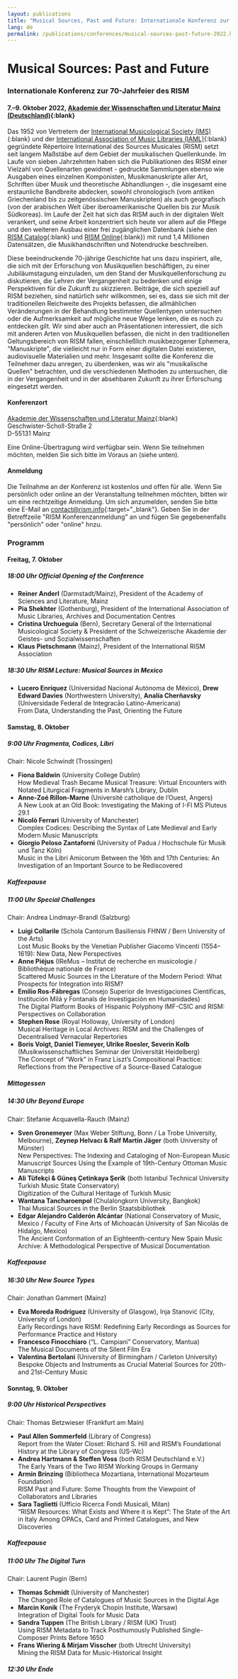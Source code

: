 ```yaml
---
layout: publications
title: "Musical Sources, Past and Future: Internationale Konferenz zur 70-Jahrfeier des RISM"
lang: de
permalink: /publications/conferences/musical-sources-past-future-2022.html
---
```


# Musical Sources: Past and Future
### Internationale Konferenz zur 70-Jahrfeier des RISM  
#### 7.–9. Oktober 2022, [Akademie der Wissenschaften und Literatur Mainz (Deutschland)](https://www.adwmainz.de/en/home.html){:blank}

Das 1952 von Vertretern der [International Musicological Society (IMS)](https://www.musicology.org/){:blank} und der [International Association of Music Libraries (IAML)](https://www.iaml.info/){:blank} gegründete Répertoire International des Sources Musicales (RISM) setzt seit langem Maßstäbe auf dem Gebiet der musikalischen Quellenkunde. Im Laufe von sieben Jahrzehnten haben sich die Publikationen des RISM einer Vielzahl von Quellenarten gewidmet - gedruckte Sammlungen ebenso wie Ausgaben eines einzelnen Komponisten, Musikmanuskripte aller Art, Schriften über Musik und theoretische Abhandlungen -, die insgesamt eine erstaunliche Bandbreite abdecken, sowohl chronologisch (vom antiken Griechenland bis zu zeitgenössischen Manuskripten) als auch geografisch (von der arabischen Welt über iberoamerikanische Quellen bis zur Musik Südkoreas). Im Laufe der Zeit hat sich das RISM auch in der digitalen Welt verankert, und seine Arbeit konzentriert sich heute vor allem auf die Pflege und den weiteren Ausbau einer frei zugänglichen Datenbank (siehe den [RISM Catalog](https://opac.rism.info/index.php?id=4){:blank} und [RISM Online](https://rism.online/){:blank}) mit rund 1,4 Millionen Datensätzen, die Musikhandschriften und Notendrucke beschreiben.  

Diese beeindruckende 70-jährige Geschichte hat uns dazu inspiriert, alle, die sich mit der Erforschung von Musikquellen beschäftigen, zu einer Jubiläumstagung einzuladen, um den Stand der Musikquellenforschung zu diskutieren, die Lehren der Vergangenheit zu bedenken und einige Perspektiven für die Zukunft zu skizzieren. Beiträge, die sich speziell auf RISM beziehen, sind natürlich sehr willkommen, sei es, dass sie sich mit der traditionellen Reichweite des Projekts befassen, die allmählichen Veränderungen in der Behandlung bestimmter Quellentypen untersuchen oder die Aufmerksamkeit auf mögliche neue Wege lenken, die es noch zu entdecken gilt. Wir sind aber auch an Präsentationen interessiert, die sich mit anderen Arten von Musikquellen befassen, die nicht in den traditionellen Geltungsbereich von RISM fallen, einschließlich musikbezogener Ephemera, "Manuskripte", die vielleicht nur in Form einer digitalen Datei existieren, audiovisuelle Materialien und mehr. Insgesamt sollte die Konferenz die Teilnehmer dazu anregen, zu überdenken, was wir als "musikalische Quellen" betrachten, und die verschiedenen Methoden zu untersuchen, die in der Vergangenheit und in der absehbaren Zukunft zu ihrer Erforschung eingesetzt werden.  

#### Konferenzort
[Akademie der Wissenschaften und Literatur Mainz](https://www.adwmainz.de/en/home.html){:blank}  
Geschwister-Scholl-Straße 2  
D-55131 Mainz  

Eine Online-Übertragung wird verfügbar sein. Wenn Sie teilnehmen möchten, melden Sie sich bitte im Voraus an (siehe unten).

#### Anmeldung  
Die Teilnahme an der Konferenz ist kostenlos und offen für alle. Wenn Sie persönlich oder online an der Veranstaltung teilnehmen möchten, bitten wir um eine rechtzeitige Anmeldung. Um sich anzumelden, senden Sie bitte eine E-Mail an [contact@rism.info](mailto:contact@rism.info){:target="_blank"}. Geben Sie in der Betreffzeile "RISM Konferenzanmeldung" an und fügen Sie gegebenenfalls "persönlich" oder "online" hnzu.  

### Programm

#### Freitag, 7. Oktober
##### 18:00 Uhr Official Opening of the Conference  
* **Reiner Anderl** (Darmstadt/Mainz), President of the Academy of Sciences and Literature, Mainz 
* **Pia Shekhter** (Gothenburg), President of the International Association of Music Libraries, Archives and Documentation Centres 
* **Cristina Urchueguía** (Bern), Secretary General of the International Musicological Society & President of the Schweizerische Akademie der Geistes- und Sozialwissenschaften 
* **Klaus Pietschmann** (Mainz), President of the International RISM Association 

##### 18:30 Uhr RISM Lecture: Musical Sources in Mexico  
* **Lucero Enríquez** (Universidad Nacional Autónoma de México), **Drew Edward Davies** (Northwestern University), **Analía Cherñavsky** (Universidade Federal de Integracāo Latino-Americana)  
From Data, Understanding the Past, Orienting the Future  

#### Samstag, 8. Oktober
##### 9:00 Uhr Fragmenta, Codices, Libri
Chair: Nicole Schwindt (Trossingen) 
* **Fiona Baldwin** (University College Dublin)  
How Medieval Trash Became Musical Treasure: Virtual Encounters with Notated Liturgical Fragments in Marsh’s Library, Dublin  
* **Anne-Zoé Rillon-Marne** (Université catholique de l’Ouest, Angers)  
A New Look at an Old Book: Investigating the Making of I-Fl MS Pluteus 29.1
* **Nicolò Ferrari** (University of Manchester)  
Complex Codices: Describing the Syntax of Late Medieval and Early Modern Music Manuscripts
* **Giorgio Peloso Zantaforni** (University of Padua / Hochschule für Musik und Tanz Köln)  
Music in the Libri Amicorum Between the 16th and 17th Centuries: An Investigation of an Important Source to be Rediscovered

##### Kaffeepause

##### 11:00 Uhr Special Challenges  
Chair: Andrea Lindmayr-Brandl (Salzburg)
* **Luigi Collarile** (Schola Cantorum Basiliensis FHNW / Bern University of the Arts)  
Lost Music Books by the Venetian Publisher Giacomo Vincenti  (1554–1619): New Data, New Perspectives  
* **Anne Piéjus** (IReMus – Institut de recherche en musicologie / Bibliothèque nationale de France)  
Scattered Music Sources in the Literature of the Modern Period: What Prospects for Integration into RISM?  
* **Emilio Ros-Fábregas** (Consejo Superior de Investigaciones Científicas, Institución Milá y Fontanals de Investigación en Humanidades)  
The Digital Platform Books of Hispanic Polyphony IMF-CSIC and RISM: Perspectives on Collaboration  
* **Stephen Rose** (Royal Holloway, University of London)  
Musical Heritage in Local Archives: RISM and the Challenges of Decentralised Vernacular Repertories  
* **Boris Voigt, Daniel Tiemeyer, Ulrike Roesler, Severin Kolb** (Musikwissenschaftliches Seminar der Universität Heidelberg)  
The Concept of “Work” in Franz Liszt’s Compositional Practice: Reflections from the Perspective of a Source-Based Catalogue

##### Mittagessen

##### 14:30 Uhr Beyond Europe  
Chair: Stefanie Acquavella-Rauch (Mainz)
* **Sven Gronemeyer** (Max Weber Stiftung, Bonn / La Trobe University, Melbourne), **Zeynep Helvacı & Ralf Martin Jäger** (both University of Münster)  
New Perspectives: The Indexing and Cataloging of Non-European Music Manuscript Sources Using the Example of 19th-Century Ottoman Music Manuscripts
* **Ali Tüfekçi & Güneş Çetinkaya Şerik** (both Istanbul Technical University Turkish Music State Conservatory)  
Digitization of the Cultural Heritage of Turkish Music
* **Wantana Tancharoenpol** (Chulalongkorn University, Bangkok)  
Thai Musical Sources in the Berlin Staatsbibliothek
* **Edgar Alejandro Calderón Alcántar** (National Conservatory of Music, Mexico / Faculty of Fine Arts of Michoacán University of San Nicolás de Hidalgo, Mexico)  
The Ancient Conformation of an Eighteenth-century New Spain Music Archive: A Methodological Perspective of Musical Documentation

##### Kaffeepause  

##### 16:30 Uhr New Source Types
Chair: Jonathan Gammert (Mainz)
* **Eva Moreda Rodríguez** (University of Glasgow), Inja Stanović (City, University of London)  
Early Recordings have RISM: Redefining Early Recordings as Sources for Performance Practice and History
* **Francesco Finocchiaro** (“L. Campiani” Conservatory, Mantua)  
The Musical Documents of the Silent Film Era
* **Valentina Bertolani** (University of Birmingham / Carleton University)  
Bespoke Objects and Instruments as Crucial Material Sources for 20th- and 21st-Century Music


#### Sonntag, 9. Oktober    
##### 9:00 Uhr Historical Perspectives  
Chair: Thomas Betzwieser (Frankfurt am Main)
* **Paul Allen Sommerfeld** (Library of Congress)  
Report from the Water Closet: Richard S. Hill and RISM’s Foundational History at the Library of Congress (US-Wc)
* **Andrea Hartmann & Steffen Voss** (both RISM Deutschland e.V.)  
The Early Years of the Two RISM Working Groups in Germany
* **Armin Brinzing** (Bibliotheca Mozartiana, International Mozarteum Foundation)  
RISM Past and Future: Some Thoughts from the Viewpoint of Collaborators and Libraries
* **Sara Taglietti** (Ufficio Ricerca Fondi Musicali, Milan)  
“RISM Resources: What Exists and Where it is Kept”: The State of the Art in Italy Among OPACs, Card and Printed Catalogues, and New Discoveries

##### Kaffeepause

##### 11:00 Uhr The Digital Turn  
Chair: Laurent Pugin (Bern) 
* **Thomas Schmidt** (University of Manchester)  
The Changed Role of Catalogues of Music Sources in the Digital Age  
* **Marcin Konik** (The Fryderyk Chopin Institute, Warsaw)  
Integration of Digital Tools for Music Data  
* **Sandra Tuppen** (The British Library / RISM (UK) Trust)  
Using RISM Metadata to Track Posthumously Published Single-Composer Prints Before 1650
* **Frans Wiering & Mirjam Visscher** (both Utrecht University)  
Mining the RISM Data for Music-Historical Insight  

##### 12:30 Uhr Ende
